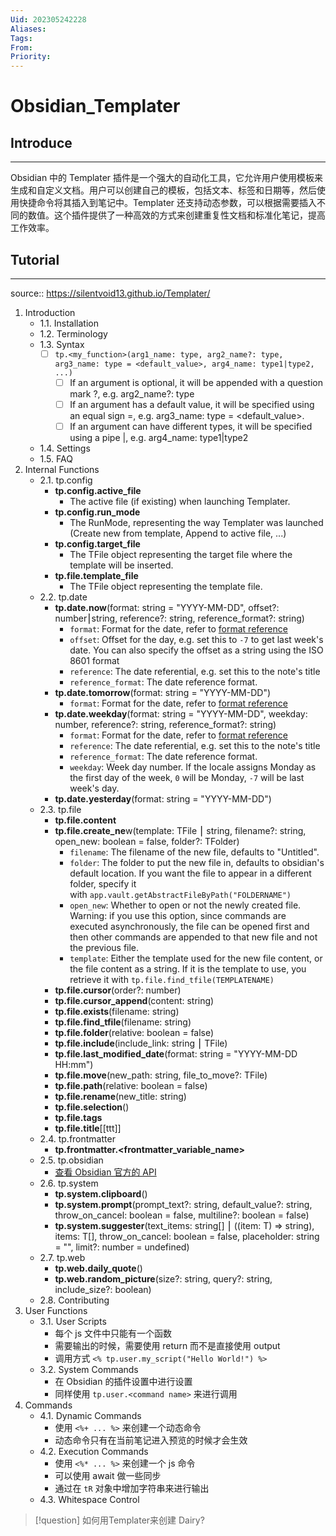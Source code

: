 ```yaml
---
Uid: 202305242228
Aliases: 
Tags: 
From: 
Priority: 
---
```

# Obsidian_Templater

## Introduce
---
Obsidian 中的 Templater 插件是一个强大的自动化工具，它允许用户使用模板来生成和自定义文档。用户可以创建自己的模板，包括文本、标签和日期等，然后使用快捷命令将其插入到笔记中。Templater 还支持动态参数，可以根据需要插入不同的数值。这个插件提供了一种高效的方式来创建重复性文档和标准化笔记，提高工作效率。

## Tutorial
---
source:: https://silentvoid13.github.io/Templater/
1. Introduction
	- 1.1. Installation
	- 1.2. Terminology
	- 1.3. Syntax
		- [ ] `tp.<my_function>(arg1_name: type, arg2_name?: type, arg3_name: type = <default_value>, arg4_name: type1|type2, ...)`
			- [ ] If an argument is optional, it will be appended with a question mark ?, e.g. arg2_name?: type
			- [ ] If an argument has a default value, it will be specified using an equal sign =, e.g. arg3_name: type = <default_value>.
			- [ ] If an argument can have different types, it will be specified using a pipe |, e.g. arg4_name: type1|type2
	- 1.4. Settings
	- 1.5. FAQ
2. Internal Functions
	- 2.1. tp.config
		- **tp.config.active_file**
			- The active file (if existing) when launching Templater.
		- **tp.config.run_mode**
			- The RunMode, representing the way Templater was launched (Create new from template, Append to active file, ...)
		- **tp.config.target_file**
			- The TFile object representing the target file where the template will be inserted.
		- **tp.file.template_file**
			- The TFile object representing the template file.
	- 2.2. tp.date
		- **tp.date.now**(format: string = "YYYY-MM-DD", offset?: number⎮string, reference?: string, reference_format?: string)
			- `format`: Format for the date, refer to [format reference](https://momentjs.com/docs/#/displaying/format/)
			- `offset`: Offset for the day, e.g. set this to `-7` to get last week's date. You can also specify the offset as a string using the ISO 8601 format
			- `reference`: The date referential, e.g. set this to the note's title
			- `reference_format`: The date reference format.
		- **tp.date.tomorrow**(format: string = "YYYY-MM-DD")
			- `format`: Format for the date, refer to [format reference](https://momentjs.com/docs/#/displaying/format/)
		- **tp.date.weekday**(format: string = "YYYY-MM-DD", weekday: number, reference?: string, reference_format?: string)
			- `format`: Format for the date, refer to [format reference](https://momentjs.com/docs/#/displaying/format/)
			- `reference`: The date referential, e.g. set this to the note's title
			- `reference_format`: The date reference format.
			- `weekday`: Week day number. If the locale assigns Monday as the first day of the week, `0` will be Monday, `-7` will be last week's day.
		- **tp.date.yesterday**(format: string = "YYYY-MM-DD")
	- 2.3. tp.file
		- **tp.file.content**
		- **tp.file.create_ne**w(template: TFile ⎮ string, filename?: string, open_new: boolean = false, folder?: TFolder)
			- `filename`: The filename of the new file, defaults to "Untitled".
			- `folder`: The folder to put the new file in, defaults to obsidian's default location. If you want the file to appear in a different folder, specify it with `app.vault.getAbstractFileByPath("FOLDERNAME")`
			- `open_new`: Whether to open or not the newly created file. Warning: if you use this option, since commands are executed asynchronously, the file can be opened first and then other commands are appended to that new file and not the previous file.
			- `template`: Either the template used for the new file content, or the file content as a string. If it is the template to use, you retrieve it with `tp.file.find_tfile(TEMPLATENAME)`
		- **tp.file.cursor**(order?: number)
		- **tp.file.cursor_append**(content: string)
		- **tp.file.exists**(filename: string)
		- **tp.file.find_tfile**(filename: string)
		- **tp.file.folder**(relative: boolean = false)
		- **tp.file.include**(include_link: string ⎮ TFile)
		- **tp.file.last_modified_date**(format: string = "YYYY-MM-DD HH:mm")
		- **tp.file.move**(new_path: string, file_to_move?: TFile)
		- **tp.file.path**(relative: boolean = false)
		- **tp.file.rename**(new_title: string)
		- **tp.file.selection**()
		- **tp.file.tags**
		- **tp.file.title**[[ttt]]
	- 2.4. tp.frontmatter
		- **tp.frontmatter.<frontmatter_variable_name>**
	- 2.5. tp.obsidian
		- [查看 Obsidian 官方的 API](https://github.com/obsidianmd/obsidian-api/blob/master/obsidian.d.ts)
	- 2.6. tp.system
		- **tp.system.clipboard**()
		- **tp.system.prompt**(prompt_text?: string, default_value?: string, throw_on_cancel: boolean = false, multiline?: boolean = false)
		- **tp.system.suggester**(text_items: string[] ⎮ ((item: T) => string), items: T[], throw_on_cancel: boolean = false, placeholder: string = "", limit?: number = undefined)
	- 2.7. tp.web
		- **tp.web.daily_quote**()
		- **tp.web.random_picture**(size?: string, query?: string, include_size?: boolean)
	- 2.8. Contributing
3. User Functions
	- 3.1. User Scripts
		- 每个 js 文件中只能有一个函数
		- 需要输出的时候，需要使用 return 而不是直接使用 output
		- 调用方式 `<% tp.user.my_script("Hello World!") %>`
	- 3.2. System Commands
		- 在 Obsidian 的插件设置中进行设置
		- 同样使用 `tp.user.<command name>` 来进行调用
4. Commands
	- 4.1. Dynamic Commands
		- 使用 `<%+ ... %>` 来创建一个动态命令
		- 动态命令只有在当前笔记进入预览的时候才会生效
	- 4.2. Execution Commands
		- 使用 `<%* ... %>` 来创建一个 js 命令
		- 可以使用 await 做一些同步
		- 通过在 `tR` 对象中增加字符串来进行输出
	- 4.3. Whitespace Control

> [!question] 如何用Templater来创建 Dairy?
> 

